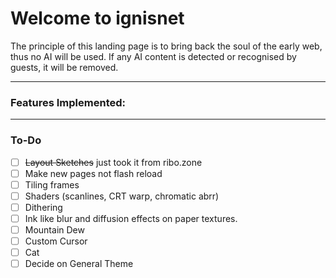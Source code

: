 # Welcome to ignisnet
The principle of this landing page is to bring back the soul of the early web, thus no AI will be used. If any AI content is detected or recognised by guests, it will be removed.

---

### Features Implemented:

---
### To-Do
- [ ] ~~Layout Sketches~~ just took it from ribo.zone
- [ ] Make new pages not flash reload
- [ ] Tiling frames
- [ ] Shaders (scanlines, CRT warp, chromatic abrr)
- [ ] Dithering
- [ ] Ink like blur and diffusion effects on paper textures.
- [ ] Mountain Dew
- [ ] Custom Cursor
- [ ] Cat
- [ ] Decide on General Theme